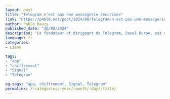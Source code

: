 ```yaml
---
layout: post
title: "Telegram n'est pas une messagerie sécurisée"
link: "https://p4bl0.net/post/2024/08/Telegram-n-est-pas-une-messagerie-securisee"
author: Pablo Rauzy
published_date: "26/08/2024"
description: "Le fondateur et dirigeant de Telegram, Pavel Durov, est détenu en France à la surprise générale. Il a été interpellé près de Paris alors qu’il venait d’arriver avec son jet privé. L’arrestation du patron de l’une des applications les plus utilisées au monde, notamment en Ukraine et en Russie, provoque depuis de nombreux commentaires, y compris sur le thème de la liberté d’expression."
language: fr
categories:
- Liens

tags:
- "app"
- "chiffrement"
- "Signal"
- "Telegram"

og-tags: "app, chiffrement, Signal, Telegram"
permalink: /:categories/:year/:month/:day/:title/
---
```

